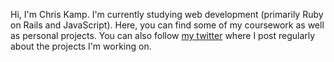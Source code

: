 Hi, I'm Chris Kamp. I'm currently studying web development (primarily Ruby on Rails and JavaScript). Here, you can find some of my coursework as well as personal projects. You can also follow [my twitter](https://twitter.com/chris_k_dev) where I post regularly about the projects I'm working on.

